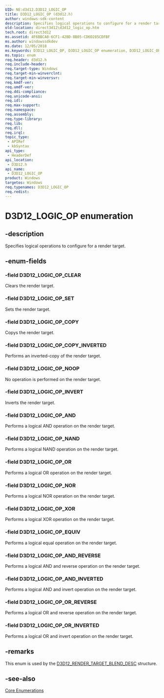 ```yaml
---
UID: NE:d3d12.D3D12_LOGIC_OP
title: D3D12_LOGIC_OP (d3d12.h)
author: windows-sdk-content
description: Specifies logical operations to configure for a render target.
old-location: direct3d12\d3d12_logic_op.htm
tech.root: direct3d12
ms.assetid: 4F6BBCA8-6CF1-42BD-8B05-CD6D285CDFBF
ms.author: windowssdkdev
ms.date: 12/05/2018
ms.keywords: D3D12_LOGIC_OP, D3D12_LOGIC_OP enumeration, D3D12_LOGIC_OP_AND, D3D12_LOGIC_OP_AND_INVERTED, D3D12_LOGIC_OP_AND_REVERSE, D3D12_LOGIC_OP_CLEAR, D3D12_LOGIC_OP_COPY, D3D12_LOGIC_OP_COPY_INVERTED, D3D12_LOGIC_OP_EQUIV, D3D12_LOGIC_OP_INVERT, D3D12_LOGIC_OP_NAND, D3D12_LOGIC_OP_NOOP, D3D12_LOGIC_OP_NOR, D3D12_LOGIC_OP_OR, D3D12_LOGIC_OP_OR_INVERTED, D3D12_LOGIC_OP_OR_REVERSE, D3D12_LOGIC_OP_SET, D3D12_LOGIC_OP_XOR, d3d12/D3D12_LOGIC_OP, d3d12/D3D12_LOGIC_OP_AND, d3d12/D3D12_LOGIC_OP_AND_INVERTED, d3d12/D3D12_LOGIC_OP_AND_REVERSE, d3d12/D3D12_LOGIC_OP_CLEAR, d3d12/D3D12_LOGIC_OP_COPY, d3d12/D3D12_LOGIC_OP_COPY_INVERTED, d3d12/D3D12_LOGIC_OP_EQUIV, d3d12/D3D12_LOGIC_OP_INVERT, d3d12/D3D12_LOGIC_OP_NAND, d3d12/D3D12_LOGIC_OP_NOOP, d3d12/D3D12_LOGIC_OP_NOR, d3d12/D3D12_LOGIC_OP_OR, d3d12/D3D12_LOGIC_OP_OR_INVERTED, d3d12/D3D12_LOGIC_OP_OR_REVERSE, d3d12/D3D12_LOGIC_OP_SET, d3d12/D3D12_LOGIC_OP_XOR, direct3d12.d3d12_logic_op
ms.topic: enum
req.header: d3d12.h
req.include-header: 
req.target-type: Windows
req.target-min-winverclnt: 
req.target-min-winversvr: 
req.kmdf-ver: 
req.umdf-ver: 
req.ddi-compliance: 
req.unicode-ansi: 
req.idl: 
req.max-support: 
req.namespace: 
req.assembly: 
req.type-library: 
req.lib: 
req.dll: 
req.irql: 
topic_type:
 - APIRef
 - kbSyntax
api_type:
 - HeaderDef
api_location:
 - D3D12.h
api_name:
 - D3D12_LOGIC_OP
product: Windows
targetos: Windows
req.typenames: D3D12_LOGIC_OP
req.redist: 
---
```


# D3D12_LOGIC_OP enumeration


## -description


Specifies logical operations to configure for a render target.


## -enum-fields




### -field D3D12_LOGIC_OP_CLEAR

Clears the render target.


### -field D3D12_LOGIC_OP_SET

Sets the render target.


### -field D3D12_LOGIC_OP_COPY

Copys the render target.


### -field D3D12_LOGIC_OP_COPY_INVERTED

Performs an inverted-copy of the render target.


### -field D3D12_LOGIC_OP_NOOP

No operation is performed on the render target.


### -field D3D12_LOGIC_OP_INVERT

Inverts the render target.


### -field D3D12_LOGIC_OP_AND

Performs a logical AND operation on the render target.


### -field D3D12_LOGIC_OP_NAND

Performs a logical NAND operation on the render target.


### -field D3D12_LOGIC_OP_OR

Performs a logical OR operation on the render target.


### -field D3D12_LOGIC_OP_NOR

Performs a logical NOR operation on the render target.


### -field D3D12_LOGIC_OP_XOR

Performs a logical XOR operation on the render target.


### -field D3D12_LOGIC_OP_EQUIV

Performs a logical equal operation on the render target.


### -field D3D12_LOGIC_OP_AND_REVERSE

Performs a logical AND and reverse operation on the render target.


### -field D3D12_LOGIC_OP_AND_INVERTED

Performs a logical AND and invert operation on the render target.


### -field D3D12_LOGIC_OP_OR_REVERSE

Performs a logical OR and reverse operation on the render target.


### -field D3D12_LOGIC_OP_OR_INVERTED

Performs a logical OR and invert operation on the render target.


## -remarks



This enum is used by the <a href="https://msdn.microsoft.com/911158CF-5F4F-4211-8CC6-F73BDB697BC5">D3D12_RENDER_TARGET_BLEND_DESC</a> structure.




## -see-also




<a href="https://msdn.microsoft.com/76E76C85-128E-4F0E-9711-C72C4CF6C835">Core Enumerations</a>
 

 

